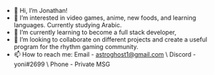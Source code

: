 - 👋 Hi, I’m Jonathan!
- 👀 I’m interested in video games, anime, new foods, and learning languages. Currently studying Arabic.
- 🌱 I’m currently learning to become a full stack developer, 
- 💞️ I’m looking to collaborate on different projects and create a useful program for the rhythm gaming community.
- 📫 How to reach me: Email - astroghost1@gmail.com \ Discord - yoni#2699 \ Phone - Private MSG

<!---
Defluxit/Defluxit is a ✨ special ✨ repository because its `README.md` (this file) appears on your GitHub profile.
You can click the Preview link to take a look at your changes.
--->
